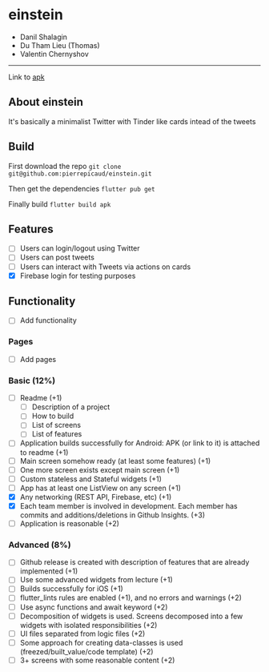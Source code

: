 # einstein
- Danil Shalagin
- Du Tham Lieu (Thomas)
- Valentin Chernyshov
---------

Link to [apk](./build/app/outputs/flutter-apk/app-release.apk)

## About einstein
It's basically a minimalist Twitter with Tinder like cards intead of the tweets

## Build
First download the repo
`git clone git@github.com:pierrepicaud/einstein.git`

Then get the dependencies
`flutter pub get`

Finally build
`flutter build apk`

## Features

- [ ] Users can login/logout using Twitter
- [ ] Users can post tweets
- [ ] Users can interact with Tweets via actions on cards
- [x] Firebase login for testing purposes

## Functionality
- [ ] Add functionality

### Pages
- [ ] Add pages

### Basic (12%)
- [ ] Readme (+1)
    - [ ] Description of a project
    - [ ] How to build
    - [ ] List of screens
    - [ ] List of features
- [ ] Application builds successfully for Android: APK (or link to it) is attached to readme (+1)
- [ ] Main screen somehow ready (at least some features) (+1)
- [ ] One more screen exists except main screen (+1)
- [ ] Custom stateless and Stateful widgets (+1)
- [ ] App has at least one ListView on any screen (+1)
- [x] Any networking (REST API, Firebase, etc) (+1)
- [x] Each team member is involved in development. Each member has commits and additions/deletions in Github Insights. (+3)
- [ ] Application is reasonable (+2)

### Advanced (8%)
- [ ] Github release is created with description of features that are already implemented (+1)
- [ ] Use some advanced widgets from lecture (+1)
- [ ] Builds successfully for iOS (+1)
- [ ] flutter_lints rules are enabled (+1), and no errors and warnings (+2)
- [ ] Use async functions and await keyword (+2)
- [ ] Decomposition of widgets is used. Screens decomposed into a few widgets with isolated responsibilities (+2)
- [ ] UI files separated from logic files (+2)
- [ ] Some approach for creating data-classes is used (freezed/built_value/code template) (+2)
- [ ] 3+ screens with some reasonable content (+2)